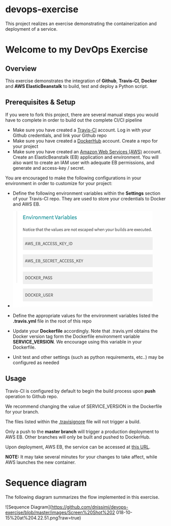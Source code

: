 # devops-exercise
This project realizes an exercise demonstrating the containerization and deployment of a service.

# Welcome to my DevOps Exercise


## Overview

This exercise demonstrates the integration of **Github**, **Travis-CI**, **Docker** and **AWS ElasticBeanstalk** to build, test and deploy a Python script.

## Prerequisites & Setup
If you were to fork this project, there are several manual steps you would have to complete in order to build out the complete CI/CI pipeline

 - Make sure you have created a [Travis-CI](https://travis-ci.com/) account.  Log in with your Github credentials, and link your Github repo
 - Make sure you have created a [DockerHub](https://hub.docker.com/) account.  Create a repo for your project
 - Make sure you have created an [Amazon Web Services (AWS)](https://aws.amazon.com/) account.  Create an ElasticBeanstalk (EB) application and environment.  You will also want to create an IAM user with adequate EB permissions, and generate and access-key / secret.

You are encouraged to make the following configurations in your environment in order to customize for your project:

 - Define the following environment variables within the **Settings** section of your Travis-CI repo.  They are used to store your credentials to Docker and AWS EB.

 - ![Travis-CI Environment Variables](https://github.com/dnissimi/devops-exercise/blob/master/images/Screen%20Shot%202018-10-15%20at%203.45.43.png?raw=true)
 - Define the appropriate values for the environment variables listed the **.travis.yml** file in the root of this repo
 - Update your **Dockerfile** accordingly.  Note that .travis.yml obtains the Docker version tag form the Dockerfile environment variable **SERVICE_VERSION**.  We encourage using this variable in your Dockerfile.
 - Unit test and other settings (such as python requirements, etc..) may be configured as needed
 
## Usage

Travis-CI is configured by default to begin the build process upon **push** operation to Github repo.

We recommend changing the value of SERVICE_VERSION in the Dockerfile for your branch. 

The files listed within the [.travisignore](https://github.com/dnissimi/devops-exercise/blob/master/.travisignore) file will not trigger a build.

Only a push to the **master branch** will trigger a production deployment to AWS EB.  Other branches will only be built and pushed to DockerHub.

Upon deployment, AWS EB, the service can be accessed at [this URL](http://devopsexercise-env.94vr5xphmw.eu-west-1.elasticbeanstalk.com/api/v1.0/about). 

**NOTE:**  It may take several minutes for your changes to take affect, while AWS launches the new container.


# Sequence diagram

The following  diagram summarizes the flow implemented in this exercise.

![Sequence Diagram](https://github.com/dnissimi/devops-exercise/blob/master/images/Screen%20Shot%202    018-10-15%20at%204.22.51.png?raw=true)
